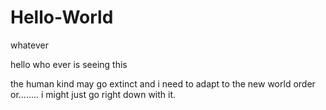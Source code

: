 # Hello-World
whatever

hello who ever is seeing this

the human kind may go extinct and i need to adapt to the new world order 
or........ i might just go right down with it.
